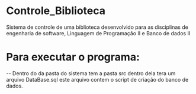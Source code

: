 # Controle_Biblioteca
Sistema de controle de uma biblioteca desenvolvido para as disciplinas de engenharia de software, Linguagem de Programação II e Banco de dados II 

# Para executar o programa:
 -- Dentro do da pasta do sistema tem a pasta src dentro dela tera um arquivo DataBase.sql este arquivo contem o script de criação do banco de dados.
 
